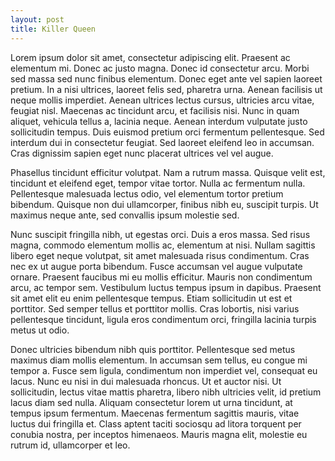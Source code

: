 ```yaml
---
layout: post
title: Killer Queen
---
```


Lorem ipsum dolor sit amet, consectetur adipiscing elit. Praesent ac elementum mi. Donec ac justo magna. Donec id consectetur arcu. Morbi sed massa sed nunc finibus elementum. Donec eget ante vel sapien laoreet pretium. In a nisi ultrices, laoreet felis sed, pharetra urna. Aenean facilisis ut neque mollis imperdiet. Aenean ultrices lectus cursus, ultricies arcu vitae, feugiat nisl. Maecenas ac tincidunt arcu, et facilisis nisi. Nunc in quam aliquet, vehicula tellus a, lacinia neque. Aenean interdum vulputate justo sollicitudin tempus. Duis euismod pretium orci fermentum pellentesque. Sed interdum dui in consectetur feugiat. Sed laoreet eleifend leo in accumsan. Cras dignissim sapien eget nunc placerat ultrices vel vel augue.

Phasellus tincidunt efficitur volutpat. Nam a rutrum massa. Quisque velit est, tincidunt et eleifend eget, tempor vitae tortor. Nulla ac fermentum nulla. Pellentesque malesuada lectus odio, vel elementum tortor pretium bibendum. Quisque non dui ullamcorper, finibus nibh eu, suscipit turpis. Ut maximus neque ante, sed convallis ipsum molestie sed.

Nunc suscipit fringilla nibh, ut egestas orci. Duis a eros massa. Sed risus magna, commodo elementum mollis ac, elementum at nisi. Nullam sagittis libero eget neque volutpat, sit amet malesuada risus condimentum. Cras nec ex ut augue porta bibendum. Fusce accumsan vel augue vulputate ornare. Praesent faucibus mi eu mollis efficitur. Mauris non condimentum arcu, ac tempor sem. Vestibulum luctus tempus ipsum in dapibus. Praesent sit amet elit eu enim pellentesque tempus. Etiam sollicitudin ut est et porttitor. Sed semper tellus et porttitor mollis. Cras lobortis, nisi varius pellentesque tincidunt, ligula eros condimentum orci, fringilla lacinia turpis metus ut odio.

Donec ultricies bibendum nibh quis porttitor. Pellentesque sed metus maximus diam mollis elementum. In accumsan sem tellus, eu congue mi tempor a. Fusce sem ligula, condimentum non imperdiet vel, consequat eu lacus. Nunc eu nisi in dui malesuada rhoncus. Ut et auctor nisi. Ut sollicitudin, lectus vitae mattis pharetra, libero nibh ultricies velit, id pretium lacus diam sed nulla. Aliquam consectetur lorem ut urna tincidunt, at tempus ipsum fermentum. Maecenas fermentum sagittis mauris, vitae luctus dui fringilla et. Class aptent taciti sociosqu ad litora torquent per conubia nostra, per inceptos himenaeos. Mauris magna elit, molestie eu rutrum id, ullamcorper et leo.
